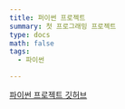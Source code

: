 ```yaml
---
title: 퍼이썬 프로젝트
summary: 첫 프로그래밍 프로젝트
type: docs
math: false
tags:
  - 파이썬

---
```


[파이썬 프로젝트 깃허브](https://github.com/Coti00/PygameProject)
